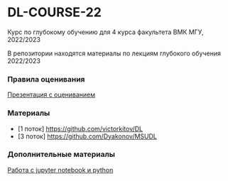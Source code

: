# DL-COURSE-22
Курс по глубокому обучению для 4 курса факультета ВМК МГУ, 2022/2023

В репозитории находятся материалы по лекциям глубокого обучения 2022/2023 

### Правила оценивания

[Презентация с оцениванием](https://github.com/MSU-ML-COURSE/DL-COURSE-22/blob/main/DL%20Структура%20курса%20final.pdf)


### Материалы

* [1 поток] https://github.com/victorkitov/DL
* [3 поток] https://github.com/Dyakonov/MSUDL

### Дополнительные материалы
[Работа с jupyter notebook и python](https://youtube.com/playlist?list=PLzdAwQrglFyIkkvIlUeo_xX08WvKM6L0-)
